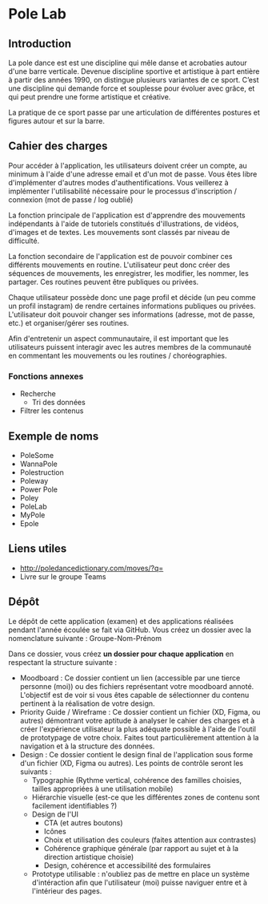 # Pole Lab

## Introduction

La pole dance est est une discipline qui mêle danse et acrobaties autour d'une barre verticale. Devenue discipline sportive et artistique à part entière à partir des années 1990, on distingue plusieurs variantes de ce sport. C’est une discipline qui demande force et souplesse pour évoluer avec grâce, et qui peut prendre une forme artistique et créative.

La pratique de ce sport passe par une articulation de différentes postures et figures autour et sur la barre. 

## Cahier des charges

Pour accéder à l'application, les utilisateurs doivent créer un compte, au minimum à l'aide d'une adresse email et d'un mot de passe. Vous êtes libre d'implémenter d'autres modes d'authentifications. Vous veillerez à implémenter l'utilisabilité nécessaire pour le processus d'inscription / connexion (mot de passe / log oublié)

La fonction principale de l'application est d'apprendre des mouvements indépendants à l'aide de tutoriels constitués d'illustrations, de vidéos, d'images et de textes. Les mouvements sont classés par niveau de difficulté.

La fonction secondaire de l'application est de pouvoir combiner ces différents mouvements en routine. L'utilisateur peut donc créer des séquences de mouvements, les enregistrer, les modifier, les nommer, les partager. Ces routines peuvent être publiques ou privées.

Chaque utilisateur possède donc une page profil et décide (un peu comme un profil instagram) de rendre certaines informations publiques ou privées. L'utilisateur doit pouvoir changer ses informations (adresse, mot de passe, etc.) et organiser/gérer ses routines.

Afin d'entretenir un aspect communautaire, il est important que les utilisateurs puissent interagir avec les autres membres de la communauté en commentant les mouvements ou les routines / choréographies. 

### Fonctions annexes

- Recherche
    - Tri des données
- Filtrer les contenus

## Exemple de noms
- PoleSome
- WannaPole
- Polestruction
- Poleway
- Power Pole
- Poley
- PoleLab
- MyPole
- Epole


## Liens utiles 
- http://poledancedictionary.com/moves/?q=
- Livre sur le groupe Teams

## Dépôt

Le dépôt de cette application (examen) et des applications réalisées pendant l'année écoulée se fait via GitHub.
Vous créez un dossier avec la nomenclature suivante : Groupe-Nom-Prénom

Dans ce dossier, vous créez **un dossier pour chaque application**  en respectant la structure suivante :

- Moodboard : Ce dossier contient un lien (accessible par une tierce personne (moi)) ou des fichiers représentant votre moodboard annoté. L'objectif est de voir si vous êtes capable de sélectionner du contenu pertinent à la réalisation de votre design.
- Priority Guide / Wireframe : Ce dossier contient un fichier (XD, Figma, ou autres) démontrant votre aptitude à analyser le cahier des charges et à créer l'expérience utilisateur la plus adéquate possible à l'aide de l'outil de prototypage de votre choix. Faites tout particulièrement attention à la navigation et à la structure des données.
- Design : Ce dossier contient le design final de l'application sous forme d'un fichier (XD, Figma ou autres). Les points de contrôle seront les suivants : 
	- Typographie (Rythme vertical, cohérence des familles choisies, tailles appropriées à une utilisation mobile)
	- Hiérarchie visuelle (est-ce que les différentes zones de contenu sont facilement identifiables ?)
	- Design de l'UI 
		- CTA (et autres boutons)
		- Icônes
		- Choix et utilisation des couleurs (faites attention aux contrastes)
		- Cohérence graphique générale (par rapport au sujet et à la direction artistique choisie)
		- Design, cohérence et accessibilité des formulaires
	- Prototype utilisable : n'oubliez pas de mettre en place un système d'intéraction afin que l'utilisateur (moi) puisse naviguer entre et à l'intérieur des pages.